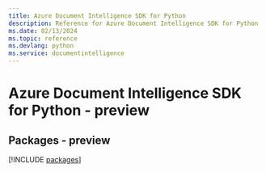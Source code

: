 ```yaml
---
title: Azure Document Intelligence SDK for Python
description: Reference for Azure Document Intelligence SDK for Python
ms.date: 02/13/2024
ms.topic: reference
ms.devlang: python
ms.service: documentintelligence
---
```

# Azure Document Intelligence SDK for Python - preview
## Packages - preview
[!INCLUDE [packages](document-intelligence-index.md)]